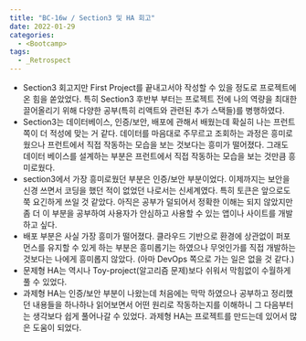 ```yaml
---
title: "BC-16w / Section3 및 HA 회고"
date: 2022-01-29
categories:
  - <Bootcamp>
tags:
  - _Retrospect
---
```


- Section3 회고지만 First Project를 끝내고서야 작성할 수 있을 정도로 프로젝트에 온 힘을 쏟았었다. 특히 Section3 후반부 부터는 프로젝트 전에 나의 역량을 최대한 끌어올리기 위해 다양한 공부(특히 리액트와 관련된 추가 스택들)를 병행하였다.
- Section3는 데이터베이스, 인증/보안, 배포에 관해서 배웠는데 확실히 나는 프런트 쪽이 더 적성에 맞는 거 같다. 데이터를 마음대로 주무르고 조회하는 과정은 흥미로웠으나 프런트에서 직접 작동하는 모습을 보는 것보다는 흥미가 떨어졌다. 그래도 데이터 베이스를 설계하는 부분은 프런트에서 직접 작동하는 모습을 보는 것만큼 흥미로웠다.
- section3에서 가장 흥미로웠던 부분은 인증/보안 부분이었다. 이제까지는 보안을 신경 쓰면서 코딩을 했던 적이 없었던 나로서는 신세계였다. 특히 토큰은 앞으로도 쭉 요긴하게 쓰일 것 같았다. 아직은 공부가 덜되어서 정확한 이해는 되지 않았지만 좀 더 이 부분을 공부하여 사용자가 안심하고 사용할 수 있는 앱이나 사이트를 개발하고 싶다.
- 배포 부분은 사실 가장 흥미가 떨어졌다. 클라우드 기반으로 환경에 상관없이 퍼포먼스를 유지할 수 있게 하는 부분은 흥미롭기는 하였으나 무엇인가를 직접 개발하는 것보다는 나에게 흥미롭지 않았다. (아마 DevOps 쪽으로 가는 일은 없을 것 같다.)
- 문제형 HA는 역시나 Toy-project(알고리즘 문제)보다 쉬워서 막힘없이 수월하게 풀 수 있었다.
- 과제형 HA는 인증/보안 부분이 나왔는데 처음에는 막막 하였으나 공부하고 정리했던 내용들을 하나하나 읽어보면서 어떤 원리로 작동하는지를 이해하니 그 다음부터는 생각보다 쉽게 풀어나갈 수 있었다. 과제형 HA는 프로젝트를 만드는데 있어서 많은 도움이 되었다.

